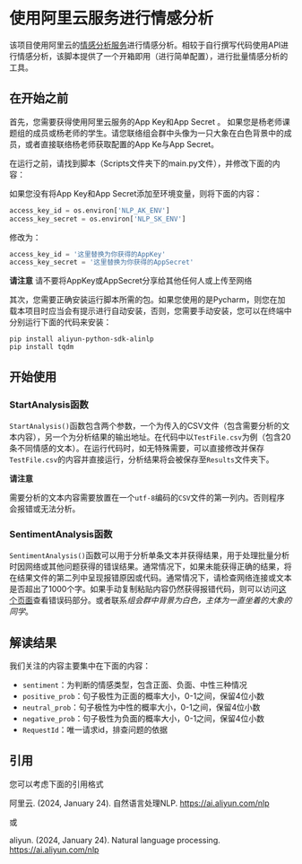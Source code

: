 # 使用阿里云服务进行情感分析

该项目使用阿里云的[情感分析服务](https://help.aliyun.com/document_detail/179345.html)进行情感分析。相较于自行撰写代码使用API进行情感分析，该脚本提供了一个开箱即用（进行简单配置），进行批量情感分析的工具。

## 在开始之前

首先，您需要获得使用阿里云服务的App Key和App Secret 。 如果您是杨老师课题组的成员或杨老师的学生。请您联络组会群中头像为一只大象在白色背景中的成员，或者直接联络杨老师获取配置的App Ke与App Secret。

在运行之前，请找到脚本（Scripts文件夹下的main.py文件），并修改下面的内容：

如果您没有将App Key和App Secret添加至环境变量，则将下面的内容：
```python
access_key_id = os.environ['NLP_AK_ENV']
access_key_secret = os.environ['NLP_SK_ENV']
```
修改为：

```python
access_key_id = '这里替换为你获得的AppKey'
access_key_secret = '这里替换为你获得的AppSecret'
```
**请注意** 请不要将AppKey或AppSecret分享给其他任何人或上传至网络


其次，您需要正确安装运行脚本所需的包。如果您使用的是Pycharm，则您在加载本项目时应当会有提示进行自动安装，否则，您需要手动安装，您可以在终端中分别运行下面的代码来安装：

```
pip install aliyun-python-sdk-alinlp
pip install tqdm
```

## 开始使用

### StartAnalysis函数

`StartAnalysis()`函数包含两个参数，一个为传入的CSV文件（包含需要分析的文本内容），另一个为分析结果的输出地址。在代码中以`TestFile.csv`为例（包含20条不同情感的文本）。在运行代码时，如无特殊需要，可以直接修改并保存`TestFile.csv`的内容并直接运行，分析结果将会被保存至`Results`文件夹下。

**请注意**

需要分析的文本内容需要放置在一个`utf-8`编码的`CSV`文件的第一列内。否则程序会报错或无法分析。

### SentimentAnalysis函数

`SentimentAnalysis()`函数可以用于分析单条文本并获得结果，用于处理批量分析时因网络或其他问题获得的错误结果。通常情况下，如果未能获得正确的结果，将在结果文件的第二列中呈现报错原因或代码。通常情况下，请检查网络连接或文本是否超出了1000个字。如果手动复制粘贴内容仍然获得报错代码，则可以访问[这个页面](https://help.aliyun.com/document_detail/179345.html)查看错误码部分。或者联系*组会群中背景为白色，主体为一直坐着的大象的同学*。

## 解读结果

我们关注的内容主要集中在下面的内容：

 - `sentiment`：为判断的情感类型，包含正面、负面、中性三种情况
 - `positive_prob`：句子极性为正面的概率大小，0-1之间，保留4位小数
 - `neutral_prob`：句子极性为中性的概率大小，0-1之间，保留4位小数
 - `negative_prob`：句子极性为负面的概率大小，0-1之间，保留4位小数
 - `RequestId`：唯一请求id，排查问题的依据

## 引用

您可以考虑下面的引用格式

阿里云. (2024, January 24). 自然语言处理NLP. https://ai.aliyun.com/nlp

或

aliyun. (2024, January 24). Natural language processing. https://ai.aliyun.com/nlp

